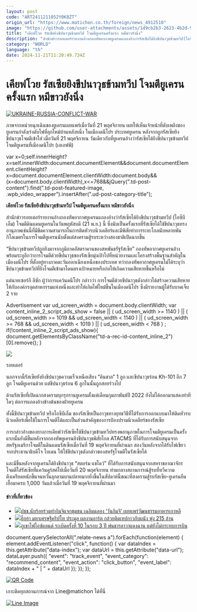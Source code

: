 ```yaml
---
layout: post
code: "ART2411211052Y0K8ZT"
origin_url: "https://www.matichon.co.th/foreign/news_4912510"
image: "https://github.com/user-attachments/assets/1d9cb2b3-2623-4b2d-930a-57bd393445f4"
title: "เคียฟโวย รัสเซียยิงขีปนาวุธข้ามทวีป โจมตียูเครนครั้งแรก หมีขาวยังนิ่ง"
description: "สำนักข่าวรอยเตอร์รายงานอ้างกองทัพอากาศยูเครนแถลงอ้างว่ารัสเซียได้ยิงขีปนาวุธข้ามทวีป(ไอซีบีเอ็ม) โจมตีดินแดนยูเครนในวันพฤหัสบดี(21 พ.ย.)นี้ ซึ่งนับเป็นครั้งแรกที่รัสเซียได้ใช้ขีปนาวุธทรงอานุภาพเช่นนี้ที่มีขีดความสามารถในการติดหัวรบนิวเคลียร์และมีพิสัยทำการระยะไกลนับหลายพันกิโลเมตรในการโจมตียูเครนนับตั้งแต่สงครามสู้รบระหว่างสองชาติเปิดฉากขึ้น "
category: "WORLD"
language: "th"
date: 2024-11-21T11:20:49.734Z
---
```


# เคียฟโวย รัสเซียยิงขีปนาวุธข้ามทวีป โจมตียูเครนครั้งแรก หมีขาวยังนิ่ง

[![](https://www.matichon.co.th/wp-content/uploads/2024/11/AFP__20241121__36MV2LZ__v2__HighRes__UkraineRussiaConflictWar.jpg "UKRAINE-RUSSIA-CONFLICT-WAR")](https://www.matichon.co.th/wp-content/uploads/2024/11/AFP__20241121__36MV2LZ__v2__HighRes__UkraineRussiaConflictWar.jpg)

ภาพจากหน่วยฉุกเฉินของยูเครนเผยแพร่เมื่อวันที่ 21 พฤศจิกายน เผยให้เห็นเจ้าหน้าที่ดับเพลิงของยูเครนกำลังเร่งดับไฟที่ลุกไหม้บ้านหลังหนึ่ง ในเมืองดนีโปร ประเทศยูเครน หลังจากถูกรัสเซียยิงขีปนาวุธโจมตีเข้าใส่ เมื่อวันที่ 21 พฤศจิกายน วันเดียวกับที่ยูเครนอ้างว่ารัสเซียได้ยิงขีปนาวุธข้ามทวีปโจมตียูเครนที่เมืองดนีโปร (เอเอฟพี)

var x=0;self.innerHeight?x=self.innerWidth:document.documentElement&&document.documentElement.clientHeight?x=document.documentElement.clientWidth:document.body&&(x=document.body.clientWidth),x<=768&&jQuery(".td-post-content").find(".td-post-featured-image, .wpb\_video\_wrapper").insertAfter(".ud-post-category-title");

**เคียฟโวย รัสเซียยิงขีปนาวุธข้ามทวีป โจมตียูเครนครั้งแรก หมีขาวยังนิ่ง**

สำนักข่าวรอยเตอร์รายงานอ้างกองทัพอากาศยูเครนแถลงอ้างว่ารัสเซียได้ยิงขีปนาวุธข้ามทวีป (ไอซีบีเอ็ม) โจมตีดินแดนยูเครนในวันพฤหัสบดี (21 พ.ย.) นี้ ซึ่งนับเป็นครั้งแรกที่รัสเซียได้ใช้ขีปนาวุธทรงอานุภาพเช่นนี้ที่มีขีดความสามารถในการติดหัวรบนิวเคลียร์และมีพิสัยทำการระยะไกลนับหลายพันกิโลเมตรในการโจมตียูเครนนับตั้งแต่สงครามสู้รบระหว่างสองชาติเปิดฉากขึ้น

“ขีปนาวุธข้ามทวีปถูกยิงมาจากภูมิภาคอัสตราคานของสหพันธรัฐรัสเซีย” กองทัพอากาศยูเครนอ้าง พร้อมระบุอีกว่าการโจมตีด้วยขีปนาวุธของรัสเซียมุ่งเป้าไปที่หน่วยงานและโครงสร้างพื้นฐานสำคัญในเมืองดนีโปร ที่ตั้งอยู่ทางภาคตะวันออกเฉียงเหนือของประเทศ ทว่ากองทัพอากาศยูเครนไม่ได้ระบุว่าขีปนาวุธข้ามทวีปที่ยิงโจมตีเข้ามาโดนตรงเป้าหมายหรือก่อให้เกิดความเสียหายขึ้นหรือไม่

แต่นายเซอร์กี ลีซัก ผู้ว่าการแคว้นดนีโปร กล่าวว่า การโจมตีด้วยขีปนาวุธดังกล่าวได้สร้างความเสียหายให้กับองค์กรอุตสาหกรรมแห่งหนึ่งและทำให้เกิดไฟไหม้ขึ้นในเมืองดนีโปร ซึ่งมีรายงานผู้ได้รับบาดเจ็บ 2 ราย

Advertisement var ud\_screen\_width = document.body.clientWidth; var content\_inline\_2\_script\_ads\_show = false || ( ud\_screen\_width >= 1140 ) || ( ud\_screen\_width >= 1019 && ud\_screen\_width < 1140 ) || ( ud\_screen\_width >= 768 && ud\_screen\_width < 1019 ) || ( ud\_screen\_width < 768 ) ; if(!content\_inline\_2\_script\_ads\_show){ document.getElementsByClassName("td-a-rec-id-content\_inline\_2")\[0\].remove(); }

![](https://www.matichon.co.th/wp-content/uploads/2024/11/2024-11-21T092708Z_818214740_RC2L9BAJ9K5F_RTRMADP_3_UKRAINE-CRISIS-ATTACK-DNIPRO-1024x682.jpg)

รอยเตอร์

นอกจากนี้รัสเซียยังยิงขีปนาวุธความเร็วเหนือเสียง “คินชาล” 1 ลูก และขีปนาวุธร่อน Kh-101 อีก 7 ลูก โจมตียูเครนด้วย แต่ขีปนาวุธร่อน 6 ลูกในนั้นถูกสอยร่วงไป

ด้านรัสเซียที่เปิดฉากสงครามบุกรุกรานยูเครนตั้งแต่เดือนกุมภาพันธ์ปี 2022 ยังไม่ได้ออกมาแสดงท่าทีใดๆ ต่อการแถลงอ้างข้างต้นของฝ่ายยูเครน

ทั้งนี้ขีปนาวุธข้ามทวีป หรือไอซีบีเอ็ม ของรัสเซียเป็นอาวุธทางยุทธวิธีที่ได้รับการออกแบบมาให้ติดหัวรบนิวเคลียร์เพื่อใช้ในการโจมตีได้และเป็นส่วนสำคัญของการป้องปรามนิวเคลียร์ของรัสเซีย

การกล่าวอ้างของทางการเคียฟว่ารัสเซียใช้ขีปนาวุธข้ามทวีปทรงพลานุภาพในการโจมตียูเครนเป็นครั้งแรกนั้นยังมีขึ้นหลังจากกองทัพยูเครนยิงขีปนาวุธพิสัยไกล ATACMS ที่ได้รับการสนับสนุนจากสหรัฐอเมริกาโจมตีในดินแดนรัสเซียเมื่อวันที่ 19 พฤศจิกายนที่ผ่านมา สองวันหลังจากได้รับไฟเขียวจากประธานาธิบดีโจ ไบเดน ให้ใช้ขีปนาวุธดังกล่าวของสหรัฐโจมตีในรัสเซียได้

และมีขึ้นหลังจากยูเครนได้ยิงขีปนาวุธ “สตอร์ม แชโดว์” ที่ได้รับการสนับสนุนจากสหราชอาณาจักร โจมตีใส่รัสเซียที่แคว้นคูร์สค์ไปเมื่อวันที่ 20 พฤศจิกายน ท่ามกลางสถานการณ์สู้รบที่ทวีความตึงเครียดหนักขึ้นจนหวั่นลุกลามบานปลายมากยิ่งขึ้นในสัปดาห์นี้ขณะที่สงครามสู้รบรัสเซีย-ยูเครนยืดเยื้อมาครบ 1,000 วันแล้วเมื่อวันที่ 19 พฤศจิกายนที่ผ่านมา

#### ข่าวที่เกี่ยวข้อง

*   [![](https://www.matichon.co.th/wp-content/uploads/2024/11/นักเรียน-728.jpg)ปชช.นับร้อยร่วมทำกิมจิแจกชุมชน เฉลิมฉลอง ‘วันกิมจิ’ เผยแพร่วัฒนธรรมอาหารเกาหลี](https://www.matichon.co.th/foreign/news_4912258)
*   [![](https://www.matichon.co.th/wp-content/uploads/2024/11/454201.jpg)ฮือฮา มหาเศรษฐีคริปโท ประมูล ผลงานอาร์ต กล้วยติดเทปกาวกับผนัง พุ่ง 215 ล้าน](https://www.matichon.co.th/foreign/news_4912349)
*   [![](https://www.matichon.co.th/wp-content/uploads/2024/11/2024-11-21T052501Z_956534676_RC2H9BAUPHAC_RTRMADP_3_ICELAND-VOLCANO.jpg)ภูเขาไฟไอซ์แลนด์ ระเบิดครั้งที่ 10 ในรอบ 3 ปี พ่นธารลาวาแดงฉาน แต่ยังไม่กระทบการบิน](https://www.matichon.co.th/foreign/news_4912291)

document.querySelectorAll(".relate-news a").forEach(function(element) { element.addEventListener("click", function() { var dataIndex = this.getAttribute("data-index"); var dataUrl = this.getAttribute("data-url"); dataLayer.push({ "event": "track\_event", "event\_category": "recommend\_content", "event\_action": "click\_button", "event\_label": dataIndex + " | " + dataUrl }); }); });

[![QR Code](https://www.matichon.co.th/wp-content/uploads/2023/07/wob1371z.jpg)](https://lin.ee/ht0nDxX)

เกาะติดทุกสถานการณ์จาก Line@matichon ได้ที่นี่

[![Line Image](https://www.matichon.co.th/wp-content/uploads/2023/07/th.png)](https://lin.ee/ht0nDxX)